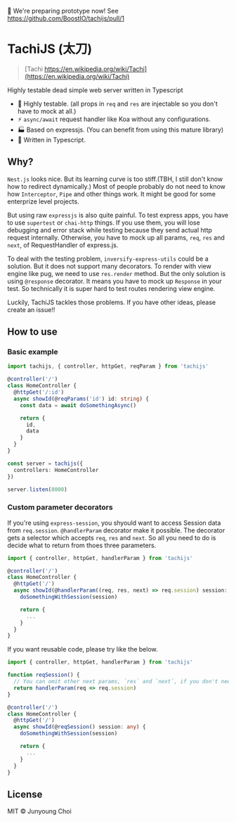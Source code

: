 :construction: We're preparing prototype now! See https://github.com/BoostIO/tachijs/pull/1

# TachiJS (太刀)

> [Tachi https://en.wikipedia.org/wiki/Tachi](https://en.wikipedia.org/wiki/Tachi)

Highly testable dead simple web server written in Typescript

- :checkered_flag: Highly testable. (all props in `req` and `res` are injectable so you don't have to mock at all.)
- :zap: `async/await` request handler like Koa without any configurations.
- :factory: Based on expressjs. (You can benefit from using this mature library)
- :wrench: Written in Typescript.

## Why?

`Nest.js` looks nice. But its learning curve is too stiff.(TBH, I still don't know how to redirect dynamically.) Most of people probably do not need to know how `Interceptor`, `Pipe` and other things work. It might be good for some enterprize level projects.

But using raw `expressjs` is also quite painful. To test express apps, you have to use `supertest` or `chai-http` things. If you use them, you will lose debugging and error stack while testing because they send actual http request internally. Otherwise, you have to mock up all params, `req`, `res` and `next`, of RequestHandler of express.js.

To deal with the testing problem, `inversify-express-utils` could be a solution. But it does not support many decorators. To render with view engine like pug, we need to use `res.render` method. But the only solution is using `@response` decorator. It means you have to mock up `Response` in your test. So technically it is super hard to test routes rendering view engine.

Luckily, TachiJS tackles those problems. If you have other ideas, please create an issue!!

## How to use

### Basic example

```ts
import tachijs, { controller, httpGet, reqParam } from 'tachijs'

@controller('/')
class HomeController {
  @httpGet('/:id')
  async showId(@reqParams('id') id: string) {
    const data = await doSomethingAsync()

    return {
      id,
      data
    }
  }
}

const server = tachijs({
  controllers: HomeController
})

server.listen(8000)
```

### Custom parameter decorators

If you're using `express-session`, you shyould want to access Session data from `req.session`.
`@handlerParam` decorator make it possible. The decorator gets a selector which accepts `req`, `res` and `next`. So all you need to do is decide what to return from thoes three parameters.

```ts
import { controller, httpGet, handlerParam } from 'tachijs'

@controller('/')
class HomeController {
  @httpGet('/')
  async showId(@handlerParam((req, res, next) => req.session) session: any) {
    doSomethingWithSession(session)

    return {
      ...
    }
  }
}
```

If you want reusable code, please try like the below.

```ts
import { controller, httpGet, handlerParam } from 'tachijs'

function reqSession() {
  // You can omit other next params, `res` and `next`, if you don't need for your selector.
  return handlerParam(req => req.session)
}

@controller('/')
class HomeController {
  @httpGet('/')
  async showId(@reqSession() session: any) {
    doSomethingWithSession(session)

    return {
      ...
    }
  }
}
```

## License

MIT © Junyoung Choi

